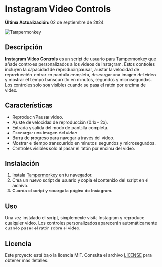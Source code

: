 # Instagram Video Controls

**Última Actualización:** 02 de septiembre de 2024

![Tampermonkey](https://static.cdninstagram.com/rsrc.php/v3/yI/r/VsNE-OHk_8a.png)

## Descripción

**Instagram Video Controls** es un script de usuario para Tampermonkey que añade controles personalizados a los videos de Instagram. Estos controles incluyen la capacidad de reproducir/pausar, ajustar la velocidad de reproducción, entrar en pantalla completa, descargar una imagen del video y mostrar el tiempo transcurrido en minutos, segundos y microsegundos. Los controles solo son visibles cuando se pasa el ratón por encima del video.

## Características

- Reproducir/Pausar video.
- Ajuste de velocidad de reproducción (0.1x - 2x).
- Entrada y salida del modo de pantalla completa.
- Descargar una imagen del video.
- Barra de progreso para navegar a través del video.
- Mostrar el tiempo transcurrido en minutos, segundos y microsegundos.
- Controles visibles solo al pasar el ratón por encima del video.

## Instalación

1. Instala [Tampermonkey](https://www.tampermonkey.net/) en tu navegador.
2. Crea un nuevo script de usuario y copia el contenido del script en el archivo.
3. Guarda el script y recarga la página de Instagram.

## Uso

Una vez instalado el script, simplemente visita Instagram y reproduce cualquier video. Los controles personalizados aparecerán automáticamente cuando pases el ratón sobre el video.


## Licencia

Este proyecto está bajo la licencia MIT. Consulta el archivo [LICENSE](LICENSE) para obtener más detalles.
